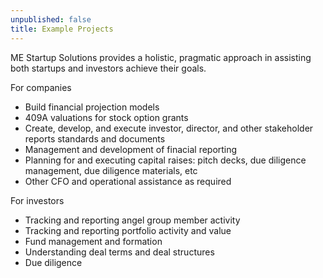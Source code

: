 ```yaml
---
unpublished: false
title: Example Projects
---
```

ME Startup Solutions provides a holistic, pragmatic approach in assisting both startups and investors achieve their goals.  

For companies

* Build financial projection models 
* 409A valuations for stock option grants
* Create, develop, and execute investor, director, and other stakeholder reports standards and documents
* Management and development of finacial reporting
* Planning for and executing capital raises: pitch decks, due diligence management, due diligence materials, etc
* Other CFO and operational assistance as required



For investors

* Tracking and reporting angel group member activity
* Tracking and reporting portfolio activity and value
* Fund management and formation
* Understanding deal terms and deal structures
* Due diligence